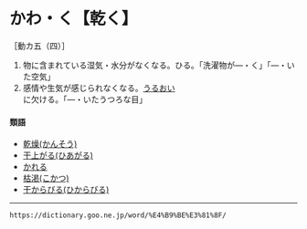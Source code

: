 # かわ・く【乾く】

［動カ五（四）］
1.  物に含まれている湿気・水分がなくなる。ひる。「洗濯物が―・く」「―・いた空気」
2.  感情や生気が感じられなくなる。[うるおい](うるおい（潤い）)に欠ける。「―・いたうつろな目」
    

#### 類語

-   [乾燥(かんそう)](https://dictionary.goo.ne.jp/word/%E4%B9%BE%E7%87%A5/#jn-48877)
-   [干上がる(ひあがる)](https://dictionary.goo.ne.jp/word/%E5%B9%B2%E4%B8%8A%E3%82%8B/#jn-182342)
-   [かれる](https://dictionary.goo.ne.jp/word/%E6%B6%B8%E3%82%8C%E3%82%8B/#jn-46735)
-   [枯渇(こかつ)](https://dictionary.goo.ne.jp/word/%E6%9E%AF%E6%B8%87/#jn-76284)
-   [干からびる(ひからびる)](https://dictionary.goo.ne.jp/word/%E5%B9%B2%E6%B6%B8%E3%81%B3%E3%82%8B/#jn-183503)

---
`https://dictionary.goo.ne.jp/word/%E4%B9%BE%E3%81%8F/`
